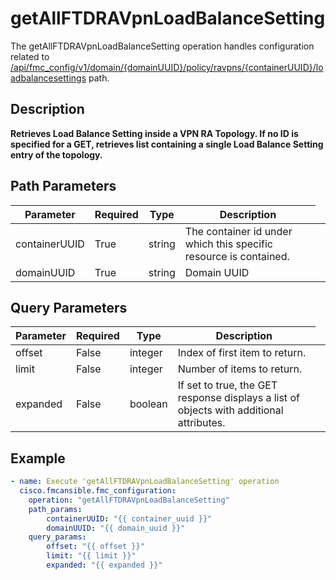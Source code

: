 # getAllFTDRAVpnLoadBalanceSetting

The getAllFTDRAVpnLoadBalanceSetting operation handles configuration related to [/api/fmc_config/v1/domain/{domainUUID}/policy/ravpns/{containerUUID}/loadbalancesettings](/paths//api/fmc_config/v1/domain/{domain_uuid}/policy/ravpns/{container_uuid}/loadbalancesettings.md) path.&nbsp;
## Description
**Retrieves Load Balance Setting inside a VPN RA Topology. If no ID is specified for a GET, retrieves list containing a single Load Balance Setting entry of the topology.**

## Path Parameters
| Parameter | Required | Type | Description |
| --------- | -------- | ---- | ----------- |
| containerUUID | True | string <td colspan=3> The container id under which this specific resource is contained. |
| domainUUID | True | string <td colspan=3> Domain UUID |

## Query Parameters
| Parameter | Required | Type | Description |
| --------- | -------- | ---- | ----------- |
| offset | False | integer <td colspan=3> Index of first item to return. |
| limit | False | integer <td colspan=3> Number of items to return. |
| expanded | False | boolean <td colspan=3> If set to true, the GET response displays a list of objects with additional attributes. |

## Example
```yaml
- name: Execute 'getAllFTDRAVpnLoadBalanceSetting' operation
  cisco.fmcansible.fmc_configuration:
    operation: "getAllFTDRAVpnLoadBalanceSetting"
    path_params:
        containerUUID: "{{ container_uuid }}"
        domainUUID: "{{ domain_uuid }}"
    query_params:
        offset: "{{ offset }}"
        limit: "{{ limit }}"
        expanded: "{{ expanded }}"

```